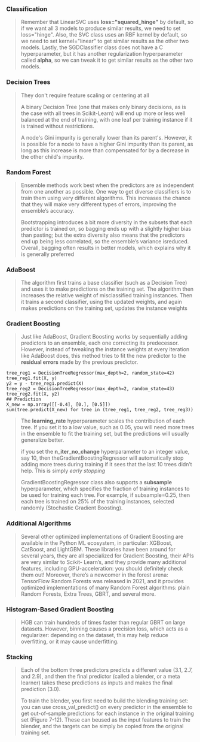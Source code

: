 ### Classification
> Remember that LinearSVC uses **loss="squared_hinge"** by default, so if we want all 3 models to produce similar results, we need to set loss="hinge".
> Also, the SVC class uses an RBF kernel by default, so we need to set kernel="linear" to get similar results as the other two models.
> Lastly, the SGDClassifier class does not have a C hyperparameter, but it has another regularization hyperparameter called **alpha**, so we can tweak it to get similar results as the other two models.
 
 ### Decision Trees
> They don't require feature scaling or centering at all
>
> A binary Decision Tree (one that makes only binary decisions, as is the case with all trees in Scikit-Learn) will end up more or less well balanced at the end of training, with one leaf per training instance if it is trained without restrictions.
>
> A node's Gini impurity is generally lower than its parent's. However, it is possible for a node to have a higher Gini impurity than its parent, as long as this increase is more than compensated for by a decrease in the other child's impurity.

### Random Forest
> Ensemble methods work best when the predictors are as independent from one another as possible. One way to get diverse classifiers is to train them using very different algorithms. This increases the chance that they will make very different types of errors, improving the ensemble’s accuracy.
>
> Bootstrapping introduces a bit more diversity in the subsets that each predictor is trained
on, so bagging ends up with a slightly higher bias than pasting; but the extra diversity
also means that the predictors end up being less correlated, so the ensemble’s variance isreduced. Overall, bagging often results in better models, which explains why it is
generally preferred

### AdaBoost 
> The algorithm first trains a base
classifier (such as a Decision Tree) and uses it to make predictions on the training set.
The algorithm then increases the relative weight of misclassified training instances.
Then it trains a second classifier, using the updated weights, and again makes
predictions on the training set, updates the instance weights

### Gradient Boosting 
> Just like AdaBoost,
Gradient Boosting works by sequentially adding predictors to an ensemble, each one
correcting its predecessor. However, instead of tweaking the instance weights at every
iteration like AdaBoost does, this method tries to fit the new predictor to the **residual
errors** made by the previous predictor.
```
tree_reg1 = DecisionTreeRegressor(max_depth=2, random_state=42)
tree_reg1.fit(X, y)
y2 = y - tree_reg1.predict(X)
tree_reg2 = DecisionTreeRegressor(max_depth=2, random_state=43)
tree_reg2.fit(X, y2)
## Prediction 
X_new = np.array([[-0.4], [0.], [0.5]])
sum(tree.predict(X_new) for tree in (tree_reg1, tree_reg2, tree_reg3))
```

> The **learning_rate** hyperparameter scales the contribution of each tree. If you set it
to a low value, such as 0.05, you will need more trees in the ensemble to fit the
training set, but the predictions will usually generalize better.
> 
> if you set the **n_iter_no_change** hyperparameter to an integer value, say 10, then theGradientBoostingRegressor will automatically stop adding more trees during
training if it sees that the last 10 trees didn’t help. This is simply *early stopping*
> 
> GradientBoostingRegressor class also supports a **subsample**
hyperparameter, which specifies the fraction of training instances to be used for training
each tree. For example, if subsample=0.25, then each tree is trained on 25% of the
training instances, selected randomly (Stochastic Gradient Boosting).

### Additional Algorithms
> Several other optimized implementations of Gradient Boosting are available in the Python ML
ecosystem, in particular: XGBoost, CatBoost, and LightGBM. These libraries have been around for
several years, they are all specialized for Gradient Boosting, their APIs are very similar to Scikit-
Learn’s, and they provide many additional features, including GPU-acceleration: you should definitely
check them out! Moreover, there’s a newcomer in the forest arena: TensorFlow Random Forests was
released in 2021, and it provides optimized implementations of many Random Forest algorithms: plain
Random Forests, Extra Trees, GBRT, and several more.

### Histogram-Based Gradient Boosting
> HGB can train hundreds of times faster than regular
GBRT on large datasets. However, binning causes a precision loss, which acts as a
regularizer: depending on the dataset, this may help reduce overfitting, or it may cause
underfitting.

### Stacking 

> Each of the bottom three
predictors predicts a different value (3.1, 2.7, and 2.9), and then the final predictor
(called a blender, or a meta learner) takes these predictions as inputs and makes the
final prediction (3.0).
>
> To train the blender, you first need to build the blending training set: you can use
cross_val_predict() on every predictor in the ensemble to get out-of-sample
predictions for each instance in the original training set (Figure 7-12). These can beused as the input features to train the blender, and the targets can be simply be copied
from the original training set.
